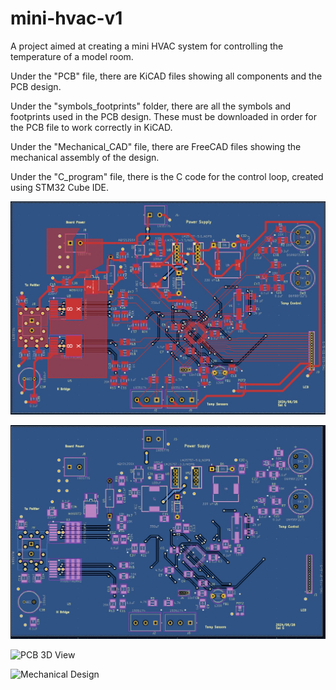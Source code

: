 # mini-hvac-v1
A project aimed at creating a mini HVAC system for controlling the temperature of a model room.


Under the "PCB" file, there are KiCAD files showing all components and the PCB design.

Under the "symbols_footprints" folder, there are all the symbols and footprints used in the PCB design. These must be downloaded in order for the PCB file to work correctly in KiCAD.

Under the "Mechanical_CAD" file, there are FreeCAD files showing the mechanical assembly of the design.

Under the "C_program" file, there is the C code for the control loop, created using STM32 Cube IDE.


![PCB Design 1](pcb_top.jpg)

![PCB Design 2](pcb_bottom.jpg)

![PCB 3D View](URL)


![Mechanical Design](URL)
